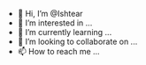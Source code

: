 - 👋 Hi, I’m @Ishtear
- 👀 I’m interested in ...
- 🌱 I’m currently learning ...
- 💞️ I’m looking to collaborate on ...
- 📫 How to reach me ...

<!---
Ishtear/Ishtear is a ✨ special ✨ repository because its `README.md` (this file) appears on your GitHub profile.
You can click the Preview link to take a look at your changes.
--->
